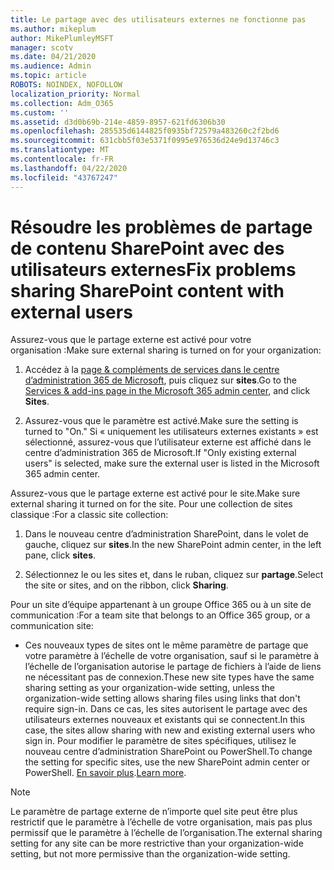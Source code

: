 ```yaml
---
title: Le partage avec des utilisateurs externes ne fonctionne pas
ms.author: mikeplum
author: MikePlumleyMSFT
manager: scotv
ms.date: 04/21/2020
ms.audience: Admin
ms.topic: article
ROBOTS: NOINDEX, NOFOLLOW
localization_priority: Normal
ms.collection: Adm_O365
ms.custom: ''
ms.assetid: d3d0b69b-214e-4859-8957-621fd6306b30
ms.openlocfilehash: 285535d6144825f0935bf72579a483260c2f2bd6
ms.sourcegitcommit: 631cbb5f03e5371f0995e976536d24e9d13746c3
ms.translationtype: MT
ms.contentlocale: fr-FR
ms.lasthandoff: 04/22/2020
ms.locfileid: "43767247"
---
```

# <a name="fix-problems-sharing-sharepoint-content-with-external-users"></a><span data-ttu-id="373c7-102">Résoudre les problèmes de partage de contenu SharePoint avec des utilisateurs externes</span><span class="sxs-lookup"><span data-stu-id="373c7-102">Fix problems sharing SharePoint content with external users</span></span>

<span data-ttu-id="373c7-103">Assurez-vous que le partage externe est activé pour votre organisation :</span><span class="sxs-lookup"><span data-stu-id="373c7-103">Make sure external sharing is turned on for your organization:</span></span>
  
1. <span data-ttu-id="373c7-104">Accédez à la [page &amp; compléments de services dans le centre d’administration 365 de Microsoft](https://portal.office.com/adminportal/home#/Settings/ServicesAndAddIns), puis cliquez sur **sites**.</span><span class="sxs-lookup"><span data-stu-id="373c7-104">Go to the [Services &amp; add-ins page in the Microsoft 365 admin center](https://portal.office.com/adminportal/home#/Settings/ServicesAndAddIns), and click **Sites**.</span></span>
    
2. <span data-ttu-id="373c7-105">Assurez-vous que le paramètre est activé.</span><span class="sxs-lookup"><span data-stu-id="373c7-105">Make sure the setting is turned to "On."</span></span> <span data-ttu-id="373c7-106">Si « uniquement les utilisateurs externes existants » est sélectionné, assurez-vous que l’utilisateur externe est affiché dans le centre d’administration 365 de Microsoft.</span><span class="sxs-lookup"><span data-stu-id="373c7-106">If "Only existing external users" is selected, make sure the external user is listed in the Microsoft 365 admin center.</span></span>
    
<span data-ttu-id="373c7-107">Assurez-vous que le partage externe est activé pour le site.</span><span class="sxs-lookup"><span data-stu-id="373c7-107">Make sure external sharing it turned on for the site.</span></span> <span data-ttu-id="373c7-108">Pour une collection de sites classique :</span><span class="sxs-lookup"><span data-stu-id="373c7-108">For a classic site collection:</span></span>
  
1. <span data-ttu-id="373c7-109">Dans le nouveau centre d’administration SharePoint, dans le volet de gauche, cliquez sur **sites**.</span><span class="sxs-lookup"><span data-stu-id="373c7-109">In the new SharePoint admin center, in the left pane, click **sites**.</span></span>
    
2. <span data-ttu-id="373c7-110">Sélectionnez le ou les sites et, dans le ruban, cliquez sur **partage**.</span><span class="sxs-lookup"><span data-stu-id="373c7-110">Select the site or sites, and on the ribbon, click **Sharing**.</span></span>
    
<span data-ttu-id="373c7-111">Pour un site d’équipe appartenant à un groupe Office 365 ou à un site de communication :</span><span class="sxs-lookup"><span data-stu-id="373c7-111">For a team site that belongs to an Office 365 group, or a communication site:</span></span>
  
- <span data-ttu-id="373c7-112">Ces nouveaux types de sites ont le même paramètre de partage que votre paramètre à l’échelle de votre organisation, sauf si le paramètre à l’échelle de l’organisation autorise le partage de fichiers à l’aide de liens ne nécessitant pas de connexion.</span><span class="sxs-lookup"><span data-stu-id="373c7-112">These new site types have the same sharing setting as your organization-wide setting, unless the organization-wide setting allows sharing files using links that don't require sign-in.</span></span> <span data-ttu-id="373c7-113">Dans ce cas, les sites autorisent le partage avec des utilisateurs externes nouveaux et existants qui se connectent.</span><span class="sxs-lookup"><span data-stu-id="373c7-113">In this case, the sites allow sharing with new and existing external users who sign in.</span></span> <span data-ttu-id="373c7-114">Pour modifier le paramètre de sites spécifiques, utilisez le nouveau centre d’administration SharePoint ou PowerShell.</span><span class="sxs-lookup"><span data-stu-id="373c7-114">To change the setting for specific sites, use the new SharePoint admin center or PowerShell.</span></span> <span data-ttu-id="373c7-115">[En savoir plus](https://go.microsoft.com/fwlink/?linkid=871863).</span><span class="sxs-lookup"><span data-stu-id="373c7-115">[Learn more](https://go.microsoft.com/fwlink/?linkid=871863).</span></span>
    
> [!NOTE]
> <span data-ttu-id="373c7-116">Le paramètre de partage externe de n’importe quel site peut être plus restrictif que le paramètre à l’échelle de votre organisation, mais pas plus permissif que le paramètre à l’échelle de l’organisation.</span><span class="sxs-lookup"><span data-stu-id="373c7-116">The external sharing setting for any site can be more restrictive than your organization-wide setting, but not more permissive than the organization-wide setting.</span></span> 
  

